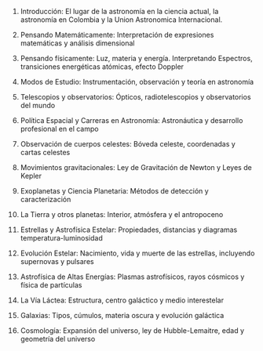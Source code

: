 1. Introducción: El lugar de la astronomía en la ciencia actual, la astronomía en Colombia y la Union Astronomica Internacional.

2. Pensando Matemáticamente: Interpretación de expresiones matemáticas y análisis dimensional

3. Pensando físicamente: Luz, materia y energía. Interpretando Espectros, transiciones energéticas atómicas, efecto Doppler

4. Modos de Estudio: Instrumentación, observación y teoría en astronomía

5. Telescopios y observatorios: Ópticos, radiotelescopios y observatorios del mundo

6. Política Espacial y Carreras en Astronomía: Astronáutica y desarrollo profesional en el campo

7. Observación de cuerpos celestes: Bóveda celeste, coordenadas y cartas celestes

8. Movimientos gravitacionales: Ley de Gravitación de Newton y Leyes de Kepler

9. Exoplanetas y Ciencia Planetaria: Métodos de detección y caracterización

10. La Tierra y otros planetas: Interior, atmósfera y el antropoceno

11. Estrellas y Astrofísica Estelar: Propiedades, distancias y diagramas temperatura-luminosidad

12. Evolución Estelar: Nacimiento, vida y muerte de las estrellas, incluyendo supernovas y pulsares

13. Astrofísica de Altas Energías: Plasmas astrofísicos, rayos cósmicos y física de partículas

14. La Vía Láctea: Estructura, centro galáctico y medio interestelar

15. Galaxias: Tipos, cúmulos, materia oscura y evolución galáctica

16. Cosmología: Expansión del universo, ley de Hubble-Lemaitre, edad y geometría del universo

